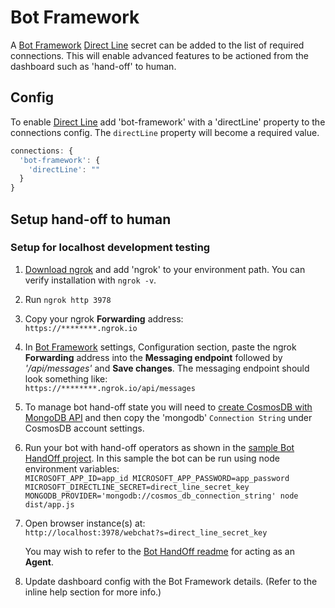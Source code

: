 # Bot Framework 

A [Bot Framework](https://dev.botframework.com) [Direct Line](https://docs.botframework.com/en-us/restapi/directline3/#navtitle) secret can be added to the list of required connections. This will enable advanced features to be actioned from the dashboard such as 'hand-off' to human.

## Config 
To enable [Direct Line](https://docs.botframework.com/en-us/restapi/directline3/#navtitle) add 'bot-framework' with a 'directLine' property to the connections config. The `directLine` property will become a required value.

```js
connections: {
  'bot-framework': { 
    'directLine': "" 
  }
}
```

## Setup hand-off to human

### Setup for localhost development testing

1. [Download ngrok](http://ngrok.com) and add 'ngrok' to your environment path. 
   You can verify installation with `ngrok -v`.
2. Run `ngrok http 3978`
3. Copy your ngrok **Forwarding** address:  
   `https://********.ngrok.io`
4. In [Bot Framework](https://dev.botframework.com/bots/) settings, Configuration section, paste the ngrok **Forwarding** address into the **Messaging endpoint** followed by *'/api/messages'* and **Save changes**. The messaging endpoint should look something like:  
   `https://********.ngrok.io/api/messages`
5. To manage bot hand-off state you will need to [create CosmosDB with MongoDB API](https://azure.microsoft.com/en-gb/services/cosmos-db/) and then copy the 'mongodb' `Connection String` under CosmosDB account settings.
6. Run your bot with hand-off operators as shown in the [sample Bot HandOff project](https://github.com/LilianKasem/Bot-HandOff/tree/operator). In this sample the bot can be run using node environment variables:  
   `MICROSOFT_APP_ID=app_id MICROSOFT_APP_PASSWORD=app_password MICROSOFT_DIRECTLINE_SECRET=direct_line_secret_key MONGODB_PROVIDER='mongodb://cosmos_db_connection_string' node dist/app.js` 
7. Open browser instance(s) at:  
   `http://localhost:3978/webchat?s=direct_line_secret_key` 

   You may wish to refer to the [Bot HandOff readme](https://github.com/LilianKasem/Bot-HandOff/tree/operator#set-up-your-customers--agents-and-go) for acting as an **Agent**.  
8. Update dashboard config with the Bot Framework details. (Refer to the inline help section for more info.)